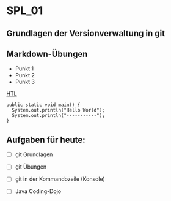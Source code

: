 # SPL_01

## Grundlagen der Versionverwaltung in git

## Markdown-Übungen

* Punkt 1
* Punkt 2
* Punkt 3

[HTL](https://www.htl-leoben.org)

```
public static void main() {
  System.out.println("Hello World");
  System.out.println("-----------");
}
```

## Aufgaben für heute:

- [ ] git Grundlagen
- [ ] git Übungen
- [ ] git in der Kommandozeile (Konsole)
- [ ] Java Coding-Dojo

